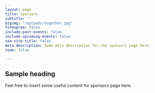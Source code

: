 ```yaml
---
layout: page
title: Sponsors
subtitle: ''
bigimg: "/uploads/together.jpg"
formspree: false
include-past-events: false
include-upcoming-events: false
use-site-title: false
meta-description: Some meta description for the sponsors page here. 
team: false

---
```


## Sample heading   
Feel free to insert some useful content for sponsors page here.
 
